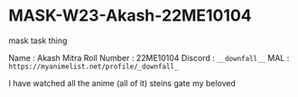 # MASK-W23-Akash-22ME10104
mask task thing

Name : Akash Mitra
Roll Number : 22ME10104
Discord : ```__downfall__```
MAL : ```https://myanimelist.net/profile/_downfall_```

I have watched all the anime (all of it)
steins gate my beloved








